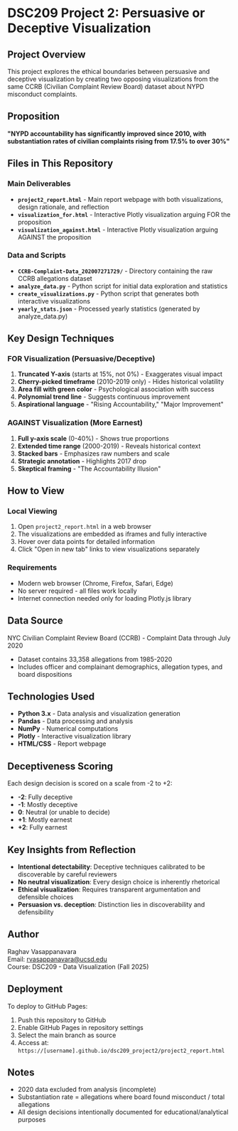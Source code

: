 # DSC209 Project 2: Persuasive or Deceptive Visualization

## Project Overview
This project explores the ethical boundaries between persuasive and deceptive visualization by creating two opposing visualizations from the same CCRB (Civilian Complaint Review Board) dataset about NYPD misconduct complaints.

## Proposition
**"NYPD accountability has significantly improved since 2010, with substantiation rates of civilian complaints rising from 17.5% to over 30%"**

## Files in This Repository

### Main Deliverables
- **`project2_report.html`** - Main report webpage with both visualizations, design rationale, and reflection
- **`visualization_for.html`** - Interactive Plotly visualization arguing FOR the proposition
- **`visualization_against.html`** - Interactive Plotly visualization arguing AGAINST the proposition

### Data and Scripts
- **`CCRB-Complaint-Data_202007271729/`** - Directory containing the raw CCRB allegations dataset
- **`analyze_data.py`** - Python script for initial data exploration and statistics
- **`create_visualizations.py`** - Python script that generates both interactive visualizations
- **`yearly_stats.json`** - Processed yearly statistics (generated by analyze_data.py)

## Key Design Techniques

### FOR Visualization (Persuasive/Deceptive)
1. **Truncated Y-axis** (starts at 15%, not 0%) - Exaggerates visual impact
2. **Cherry-picked timeframe** (2010-2019 only) - Hides historical volatility
3. **Area fill with green color** - Psychological association with success
4. **Polynomial trend line** - Suggests continuous improvement
5. **Aspirational language** - "Rising Accountability," "Major Improvement"

### AGAINST Visualization (More Earnest)
1. **Full y-axis scale** (0-40%) - Shows true proportions
2. **Extended time range** (2000-2019) - Reveals historical context
3. **Stacked bars** - Emphasizes raw numbers and scale
4. **Strategic annotation** - Highlights 2017 drop
5. **Skeptical framing** - "The Accountability Illusion"

## How to View

### Local Viewing
1. Open `project2_report.html` in a web browser
2. The visualizations are embedded as iframes and fully interactive
3. Hover over data points for detailed information
4. Click "Open in new tab" links to view visualizations separately

### Requirements
- Modern web browser (Chrome, Firefox, Safari, Edge)
- No server required - all files work locally
- Internet connection needed only for loading Plotly.js library

## Data Source
NYC Civilian Complaint Review Board (CCRB) - Complaint Data through July 2020
- Dataset contains 33,358 allegations from 1985-2020
- Includes officer and complainant demographics, allegation types, and board dispositions

## Technologies Used
- **Python 3.x** - Data analysis and visualization generation
- **Pandas** - Data processing and analysis
- **NumPy** - Numerical computations
- **Plotly** - Interactive visualization library
- **HTML/CSS** - Report webpage

## Deceptiveness Scoring
Each design decision is scored on a scale from -2 to +2:
- **-2**: Fully deceptive
- **-1**: Mostly deceptive
- **0**: Neutral (or unable to decide)
- **+1**: Mostly earnest
- **+2**: Fully earnest

## Key Insights from Reflection
- **Intentional detectability**: Deceptive techniques calibrated to be discoverable by careful reviewers
- **No neutral visualization**: Every design choice is inherently rhetorical
- **Ethical visualization**: Requires transparent argumentation and defensible choices
- **Persuasion vs. deception**: Distinction lies in discoverability and defensibility

## Author
Raghav Vasappanavara  
Email: rvasappanavara@ucsd.edu  
Course: DSC209 - Data Visualization (Fall 2025)

## Deployment
To deploy to GitHub Pages:
1. Push this repository to GitHub
2. Enable GitHub Pages in repository settings
3. Select the main branch as source
4. Access at: `https://[username].github.io/dsc209_project2/project2_report.html`

## Notes
- 2020 data excluded from analysis (incomplete)
- Substantiation rate = allegations where board found misconduct / total allegations
- All design decisions intentionally documented for educational/analytical purposes
